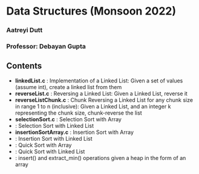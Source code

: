 # Data Structures (Monsoon 2022)
### Aatreyi Dutt
### Professor: Debayan Gupta

## Contents
- **linkedList.c** : Implementation of a Linked List: Given a set of values (assume int), create a linked list from them
- **reverseList.c** : Reversing a Linked List: Given a Linked List, reverse it
- **reverseListChunk.c** : Chunk Reversing a Linked List for any chunk size in range 1 to n (inclusive): Given a Linked List, and an integer k representing the chunk size, chunk-reverse the list
- **selectionSort.c** : Selection Sort with Array
- : Selection Sort with Linked List
- **insertionSortArray.c** : Insertion Sort with Array
- : Insertion Sort with Linked List
- : Quick Sort with Array
- : Quick Sort with Linked List
- : insert() and extract_min() operations given a heap in the form of an array
